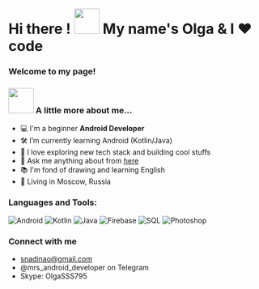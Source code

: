 # __Hi there ! <img src="https://media.giphy.com/media/mGcNjsfWAjY5AEZNw6/giphy.gif" width="50"> My name's Olga & I ❤️ code</h1>__
### Welcome to my page!

### <img src="https://media.giphy.com/media/VgCDAzcKvsR6OM0uWg/giphy.gif" width="50"> A little more about me...
- 💻 I'm a beginner __Android Developer__
- 🛠  I’m currently learning Android (Kotlin/Java) 
- 🌱 I love exploring new tech stack and building cool stuffs
- 💬 Ask me anything about from <a href="https://github.com/OlgaSnadina222/OlgaSnadina222/issues" title="Issues">here</a>
- 📚 I'm fond of drawing and learning English
- 📌 Living in Moscow, Russia

### Languages and Tools:
![Android](https://img.shields.io/badge/Android-3DDC84?style=for-the-badge&logo=android&logoColor=white)
![Kotlin](https://img.shields.io/badge/Kotlin-9d38f3?&style=for-the-badge&logo=kotlin&logoColor=white)
![Java](https://img.shields.io/badge/Java-ED8B00?style=for-the-badge&logo=java&logoColor=white)
![Firebase](https://img.shields.io/badge/-Firebase-090909?style=for-the-badge&logo=firebase&logoColor=F8C52C)
![SQL](https://img.shields.io/badge/SQLite-07405E?style=for-the-badge&logo=sqlite&logoColor=white)
![Photoshop](https://img.shields.io/badge/Photoshop-406eb7?style=for-the-badge&logo=photoshop&logoColor=white)
 
### Connect with me
- snadinao@gmail.com
- @mrs_android_developer on Telegram
- Skype: OlgaSSS795

